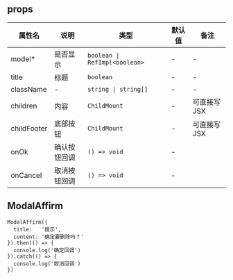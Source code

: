 ## props

| 属性名 | 说明 | 类型 | 默认值 | 备注 |
| --- | --- | --- | --- | --- |
| model* | 是否显示 | `boolean \| RefImpl<boolean>` | - | - |
| title | 标题 | `boolean` | - | - |
| className | - | `string \| string[]` | - | - |
| children | 内容 | `ChildMount` | - | 可直接写 JSX |
| childFooter | 底部按钮 | `ChildMount` | - | 可直接写 JSX |
| onOk | 确认按钮回调 | `() => void` | - | |
| onCancel | 取消按钮回调 | `() => void` | - | |

## ModalAffirm

```tsx
ModalAffirm({
  title:   '提示',
  content: '确定要删除吗？'
}).then(() => {
  console.log('确定回调')
}).catch(() => {
  console.log('取消回调')
})
```
